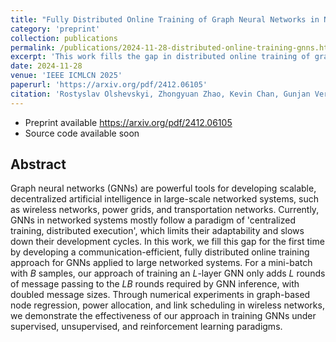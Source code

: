 ```yaml
---
title: "Fully Distributed Online Training of Graph Neural Networks in Networked Systems"
category: 'preprint'
collection: publications
permalink: /publications/2024-11-28-distributed-online-training-gnns.html
excerpt: 'This work fills the gap in distributed online training of graph neural networks applied in networked systems, which previously rely on the paradigm of "centralized offline training with distributed execution".'
date: 2024-11-28
venue: 'IEEE ICMLCN 2025'
paperurl: 'https://arxiv.org/pdf/2412.06105'
citation: 'Rostyslav Olshevskyi, Zhongyuan Zhao, Kevin Chan, Gunjan Verma, Ananthram Swami, and Santiago Segarra, &quot; Fully Distributed Online Training of Graph Neural Networks in Networked Systems,&quot; <i>IEEE International Conference on Machine Learning for Communicatio and Networking (ICMLCN) 2025</i>, under review'
---
```



- Preprint available <https://arxiv.org/pdf/2412.06105>
- Source code available soon

## Abstract

Graph neural networks (GNNs) are powerful tools for developing scalable, decentralized artificial intelligence in large-scale networked systems, such as wireless networks, power grids, and transportation networks. 
Currently, GNNs in networked systems mostly follow a paradigm of 'centralized training, distributed execution', which limits their adaptability and slows down their development cycles. 
In this work, we fill this gap for the first time by developing a communication-efficient, fully distributed online training approach for GNNs applied to large networked systems.
For a mini-batch with $B$ samples, our approach of training an $L$-layer GNN only adds $L$ rounds of message passing to the $LB$ rounds required by GNN inference, with doubled message sizes.
Through numerical experiments in graph-based node regression, power allocation, and link scheduling in wireless networks, we demonstrate the effectiveness of our approach in training GNNs under supervised, unsupervised, and reinforcement learning paradigms. 

